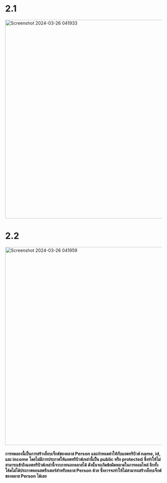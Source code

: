 # 2.1
<img width="639" alt="Screenshot 2024-03-26 041933" src="https://github.com/anndyyzzz/03376836-OOP-2566-Lab-05/assets/144866059/6ccb2f92-5f65-4ccb-93e3-e3170d8f4b8f">

# 2.2
<img width="637" alt="Screenshot 2024-03-26 041959" src="https://github.com/anndyyzzz/03376836-OOP-2566-Lab-05/assets/144866059/6b0c4d48-fca1-4a95-a2bd-19bd45ee4485">

#### การทดลองนี้เป็นการสร้างอ็อบเจ็กต์ของคลาส Person และกำหนดค่าให้กับแอตทริบิวต์ name, id, และ income โดยไม่มีการประกาศให้แอตทริบิวต์เหล่านี้เป็น public หรือ protected ซึ่งทำให้ไม่สามารถเข้าถึงแอตทริบิวต์เหล่านี้จากภายนอกคลาสได้ ดังนั้นจะเกิดข้อผิดพลาดในการคอมไพล์ อีกทั้งโค้ดไม่ได้ประกาศคอนสตรักเตอร์สำหรับคลาส Person ด้วย ซึ่งอาจจะทำให้ไม่สามารถสร้างอ็อบเจ็กต์ของคลาส Person ได้เลย
